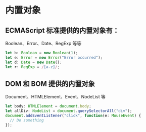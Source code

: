 # 内置对象

## ECMAScript 标准提供的内置对象有：

Boolean、Error、Date、RegExp 等等

```ts
let b: Boolean = new Boolean(1);
let e: Error = new Error("Error occurred");
let d: Date = new Date();
let r: RegExp = /[a-z]/;
```

## DOM 和 BOM 提供的内置对象

Document、HTMLElement、Event、NodeList 等

```ts
let body: HTMLElement = document.body;
let allDiv: NodeList = document.querySelectorAll("div");
document.addEventListener("click", function(e: MouseEvent) {
  // Do something
});
```

